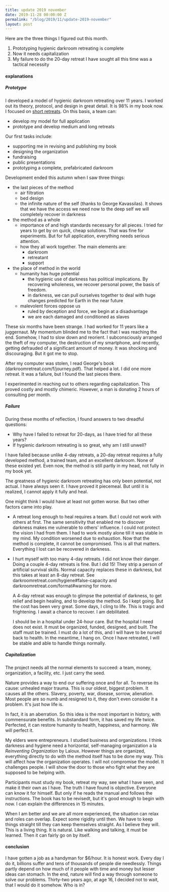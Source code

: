 ```yaml
---
title: update 2019 november
date: 2019-11-28 00:00:00 Z
permalink: "/blog/2019/11/update-2019-november"
layout: post
---
```


Here are the three things I figured out this month.

1. Prototyping hygienic darkroom retreating is complete
2. Now it needs capitalization
3. My failure to do the 20-day retreat I have sought all this time was a tactical necessity

#### explanations

##### Prototype

I developed a model of hygienic darkroom retreating over 11 years. I worked out its theory, protocol, and design in great detail. It is 98% in my book now. I focused on [short retreats](/format#short). On this basis, a team can:

- develop my model for full application
- prototype and develop medium and long retreats

Our first tasks include:

- supporting me in revising and publishing my book
- designing the organization
- fundraising
- public presentations
- prototyping a complete, prefabricated darkroom

Development ended this autumn when I saw three things:

- the last pieces of the method
    - air filtration
    - bed design
    - the infinite nature of the self (thanks to George Kavassilas). It shows that we have the access we need now to the deep self we will completely recover in darkness
- the method as a whole 
    - importance of and high standards necessary for all pieces. I tried for years to get by on quick, cheap solutions. That was fine for experiments. But for full application, everything needs serious attention.
    - how they all work together. The main elements are:
        - darkroom
        - retreatant
        - support
- the place of method in the world
    - humanity has huge potential
        - the hygienic use of darkness has political implications. By recovering wholeness, we recover personal power, the basis of freedom.
        - in darkness, we can pull ourselves together to deal with huge changes predicted for Earth in the near future 
    - malevolent forces oppose us
        - ruled by deception and force, we begin at a disadvantage
        - we are each damaged and conditioned as slaves

These six months have been strange. I had worked for 11 years like a juggernaut. My momentum blinded me to the fact that I was reaching the end. Somehow, I had to slow down and reorient. I subconsciously arranged the theft of my computer, the destruction of my smartphone, and recently, getting defrauded of a significant amount of money. It was shocking and discouraging. But it got me to stop. 

After my computer was stolen, I read George's book (darkroomretreat.com/f/journey.pdf). That helped a lot. I did one more retreat. It was a failure, but I found the last pieces there.

I experimented in reaching out to others regarding capitalization. This proved costly and mostly chimeric. However, a man is donating 2 hours of consulting per month.

##### Failure

During these months of reflection, I found answers to two dreadful questions:

- Why have I failed to retreat for 20-days, as I have tried for all these years?
- If hygienic darkroom retreating is so great, why am I still unwell?

I have failed because unlike 4-day retreats, a 20-day retreat requires a fully developed method, a trained team, and an excellent darkroom. None of these existed yet. Even now, the method is still partly in my head, not fully in my book yet.

The greatness of hygienic darkroom retreating has only been potential, not actual. I have always seen it. I have proved it piecemeal. But until it is realized, I cannot apply it fully and heal. 

One might think I would have at least not gotten worse. But two other factors came into play.

- A retreat long enough to heal requires a team. But I could not work with others at first. The same sensitivity that enabled me to discover darkness makes me vulnerable to others' influence. I could not protect the vision I had from them. I had to work mostly alone till it was stable in my mind. My condition worsened due to exhaustion. Now that the method is complete, it cannot be compromised. This is all that matters. Everything I lost can be recovered in darkness.
- I hurt myself with too many 4-day retreats. I did not know their danger. Doing a couple 4-day retreats is fine. But I did 15! They strip a person of artificial survival skills. Normal capacity replaces these in darkness, but this takes at least an 8-day retreat. See darkroomretreat.com/hygiene#false-capacity and darkroomretreat.com/format#warning for more.

    A 4-day retreat was enough to glimpse the potential of darkness, to get relief and begin healing, and to develop the method. So I kept going. But the cost has been very great. Some days, I cling to life. This is tragic and frightening. I await a chance to recover. I am debilitated.

    I should be in a hospital under 24-hour care. But the hospital I need does not exist. It must be organized, funded, designed, and built. The staff must be trained. I must do a lot of this, and I will have to be nursed back to health. In the meantime, I hang on. Once I have retreated, I will be stable and able to handle things normally. 

##### Capitalization

The project needs all the normal elements to succeed: a team, money, organization, a facility, etc. I just carry the seed.

Nature provides a way to end our suffering once and for all. To reverse its cause: unhealed major trauma. This is our oldest, biggest problem. It causes all the others. Slavery, poverty, war, disease, sorrow, alienation. Most people are so numb and resigned to it, they don't even consider it a problem. It's just how life is. 

In fact, it is an aberration. So this idea is the most important in history, with commensurate benefits. In substandard form, it has saved my life twice. Perfected, it can restore humanity to health, happiness, and harmony. We will perfect it.

My elders were entrepreneurs. I studied business and organizations. I think darkness and hygiene need a horizontal, self-managing organization a la _Reinventing Organization_ by Laloux. However things are organized, everything directly to do with the method itself has to be done my way. This will affect how the organization operates. I will not compromise the model. It challenges people. I will show the door to those who fight what they are supposed to be helping with.

Participants must study my book, retreat my way, see what I have seen, and make it their own as I have. The truth I have found is objective. Everyone can know it for himself. But only if he reads the manual and follows the instructions. The book has to be revisedt, but it's good enough to begin with now. I can explain the differences in 15 minutes.

When I am better and we are all more experienced, the situation can relax and roles can overlap. Expect some rigidity until then. We have to keep things straight till they can keep themselves straight. As I believe they will. This is a living thing. It is natural. Like walking and talking, it must be learned. Then it can fairly go on by itself.

#### conclusion

I have gotten a job as a handyman for $6/hour. It is honest work. Every day I do it, billions suffer and tens of thousands of people die needlessly. Things partly depend on how much of it people with time and money but lesser ideas can stomach. In the end, nature will find a way through someone to solve our problems. Thirty-two years ago, at age 16, I decided not to wait, that I would do it somehow. Who is in?
